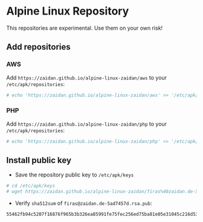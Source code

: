 # Alpine Linux Repository

This repositories are experimental. Use them on your own risk!

## Add repositories

### AWS

Add `https://zaidan.github.io/alpine-linux-zaidan/aws` to your `/etc/apk/repositories`:

```bash
# echo 'https://zaidan.github.io/alpine-linux-zaidan/aws' >> '/etc/apk/repositories'
```

### PHP

Add `https://zaidan.github.io/alpine-linux-zaidan/php` to your `/etc/apk/repositories`:

```bash
# echo 'https://zaidan.github.io/alpine-linux-zaidan/php' >> '/etc/apk/repositories'
```

## Install public key

* Save the repository public key to `/etc/apk/keys`

```bash
# cd /etc/apk/keys
# wget https://zaidan.github.io/alpine-linux-zaidan/firas%40zaidan.de-5ad7457d.rsa.pub
```

* Verify `sha512sum` of `firas@zaidan.de-5ad7457d.rsa.pub`:
```bash
55462fb94c5207f16876f965b3b326ea85991fe75fec256ed75ba81e05e31045c216d53a1da67681d67a3ed63a678845a4818f50806e7548e0db4a24e5e5dba6
```
